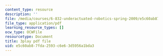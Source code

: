 ```yaml
---
content_type: resource
description: ''
file: /media/courses/6-832-underactuated-robotics-spring-2009/e5c60ab87fda2593c6e63d5956a1bda3_ja56bJ8ogUw.pdf
file_type: application/pdf
learning_resource_types: []
ocw_type: OCWFile
resourcetype: Document
title: 3play pdf file
uid: e5c60ab8-7fda-2593-c6e6-3d5956a1bda3
---
```


